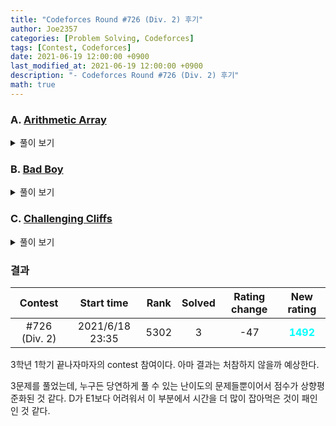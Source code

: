 ```yaml
---
title: "Codeforces Round #726 (Div. 2) 후기"
author: Joe2357
categories: [Problem Solving, Codeforces]
tags: [Contest, Codeforces]
date: 2021-06-19 12:00:00 +0900
last_modified_at: 2021-06-19 12:00:00 +0900
description: "- Codeforces Round #726 (Div. 2) 후기"
math: true
---
```






### A. [Arithmetic Array](https://codeforces.com/contest/1537/problem/A)

<details markdown="1"><summary>풀이 보기</summary>
#### 풀이  

모든 원소의 합 $A$가 $k$와 같도록 조정하는 문제이다. 다만 추가할 수 있는 수가 **음이 아닌 정수**이므로, 만약 $A > k$라면 추가할 수 있는 숫자는 $0$뿐이다.

만약 $A = k$라면 수를 추가하지 않아도 평균을 1로 만들 수 있다.  
만약 $A < k$라면 양수 하나만을 추가하여 평균을 1로 만들 수 있다. ( 이 때 추가하는 수는 아마도 $k - A + 1$일 것이다. )  
만약 $A > k$라면 $A - k$만큼의 $0$이 추가로 필요하므로, 이것이 답이 된다.

#### 코드

```c
#include <stdio.h>

int main() {
    int t;
    scanf("%d", &t);
    while (t--) {
        int n;
        scanf("%d", &n);
        int sum = 0;
        for (int i = 0; i < n; ++i) {
            int a;
            scanf("%d", &a);
            sum += a;
        }

        if (sum == n) {
            printf("0\n");
        }
        else if (sum < n) {
            printf("1\n");
        }
        else {
            printf("%d\n", sum - n);
        }
    }
    return 0;
}
```

</details>

### B. [Bad Boy](https://codeforces.com/contest/1537/problem/B)

<details markdown="1"><summary>풀이 보기</summary>
#### 풀이  

직관적인 문제이다. 가장 멀리 순회하기 위해서는 가장 겉부분을 돌면 된다는 간단한 원리를 눈치채면 풀 수 있는 문제이다.

고로 가장 큰 직사각형의 꼭짓점인 (1, 1)과 (n, m)을 방문하도록 지정하면 된다.

#### 코드

```c
#include <stdio.h>

int main() {
    int t;
    scanf("%d", &t);
    while (t--) {
        int a, b, c, d;
        scanf("%d %d %d %d", &a, &b, &c, &d);
        printf("%d %d %d %d\n", 1, 1, a, b);
    }
    return 0;
}
```

</details>

### C. [Challenging Cliffs](https://codeforces.com/contest/1537/problem/C)

<details markdown="1"><summary>풀이 보기</summary>
#### 풀이  

$n$개의 산이 있는데, 이것을 이용하여 difficulty를 $n-1$로 만드는 것이 정답이다.

우선 주어진 조건에 따라 $\|h_1 - h_n\|$이 최소가 되는 두 개의 산을 찾아야 한다. 이것은 정렬된 산들을 이용하여 양옆의 산과 비교하면 쉽게 찾을 수 있다.

이후 그것을 양 옆에 배치하고, 정렬된 순서대로 산을 놓는다. 늘어놓은 모습을 앞에서 보게 된다면 번개 모양이 되도록 조정한다.

만약 정렬된 배열에서 양 끝점의 산의 index가 $a$, $a+1$이라고 한다면 아래와 같은 순서로 산을 선택한다.
$[a+1, a+2, ... n, 1, 2, ..., a]$

이러면 $n$ -> $1$인 지점에서만 난이도가 증가하지 않으므로 난이도는 $n-1$이 되며 최대를 나타낸다.

#### 코드

```c
#include <stdio.h>

#define MAX_IDX (int)2e5

int cmp(int* a, int* b) {
    return *a - *b;
}

int main() {
    int t;
    scanf("%d", &t);
    while (t--) {
        int arr[MAX_IDX];
        int n;
        scanf("%d", &n);
        for (int i = 0; i < n; ++i) {
            scanf("%d", arr + i);
        }

        qsort(arr, n, sizeof(int), cmp);

        if (n == 2) {
            printf("%d %d\n", arr[0], arr[1]);
        }
        else {
            int diff = arr[1] - arr[0];
            int s1 = 0, s2 = 1;
            for (int i = 1; i < n - 1; ++i) {
                if (arr[i + 1] - arr[i] < diff) {
                    diff = arr[i + 1] - arr[i];
                    s1 = i, s2 = i + 1;
                }
            }

            for (int i = s2; i < n; ++i) {
                printf("%d ", arr[i]);
            }
            for (int i = 0; i <= s1; ++i) {
                printf("%d ", arr[i]);
            }
            printf("\n");
        }
    }
    return 0;
}
```

</details>

### 결과

|    Contest    |   Start time    | Rank | Solved | Rating change |                New rating                |
| :-----------: | :-------------: | :--: | :----: | :-----------: | :--------------------------------------: |
| #726 (Div. 2) | 2021/6/18 23:35 | 5302 |   3    |      -47      | <strong style="color:cyan">1492</strong> |

3학년 1학기 끝나자마자의 contest 참여이다. 아마 결과는 처참하지 않을까 예상한다.

3문제를 풀었는데, 누구든 당연하게 풀 수 있는 난이도의 문제들뿐이어서 점수가 상향평준화된 것 같다. D가 E1보다 어려워서 이 부분에서 시간을 더 많이 잡아먹은 것이 패인인 것 같다.


